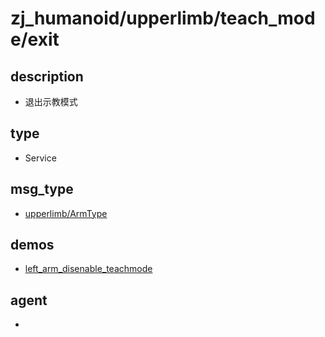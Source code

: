 
# zj_humanoid/upperlimb/teach_mode/exit

## description
- 退出示教模式


## type
- Service

## msg_type
- [upperlimb/ArmType](../../../../zj_humanoid_types.md#upperlimb/ArmType)

## demos
- [left_arm_disenable_teachmode](./left_arm_disenable_teachmode.yaml)


## agent
- 


